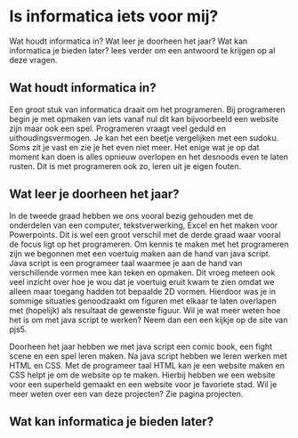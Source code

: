 # Is informatica iets voor mij?

Wat houdt informatica in? Wat leer je doorheen het jaar? Wat kan informatica je bieden later? lees verder om een antwoord te krijgen op al deze vragen.

## Wat houdt informatica in?

Een groot stuk van informatica draait om het programeren. Bij programeren begin je met opmaken van iets vanaf nul dit kan bijvoorbeeld  een website zijn maar ook een spel. Programeren vraagt veel geduld en uithoudingsvermogen. Je kan het een beetje vergelijken met een sudoku. Soms zit je vast en zie je het even niet meer. Het enige wat je op dat moment kan doen is alles opnieuw overlopen en het desnoods even te laten rusten. Dit is met programeren ook zo, leren uit je eigen fouten.

## Wat leer je doorheen het jaar?
In de tweede graad hebben we ons vooral bezig gehouden met de onderdelen van een computer, tekstverwerking, Excel en het maken voor Powerpoints. Dit is wel een groot verschil met de derde graad waar vooral de focus ligt op het programeren. Om kennis te maken met het programeren zijn we begonnen met een voertuig maken aan de hand van java script. Java script is een programeer taal waarmee je aan de hand van verschillende vormen mee kan teken en opmaken. Dit vroeg meteen ook veel inzicht over hoe je wou dat je voertuig eruit kwam te zien omdat we alleen maar toegang hadden tot bepaalde 2D vormen. Hierdoor was je in sommige situaties genoodzaakt om figuren met elkaar te laten overlapen met (hopelijk) als resultaat de gewenste figuur. Wil je wat meer weten hoe het is om met java script te werken? Neem dan een een kijkje op de site van pjs5.

Doorheen het jaar hebben we met java script een  comic book, een fight scene en een spel leren maken. Na java script hebben we leren werken met HTML en CSS. Met de programeer taal HTML kan je een website maken en CSS helpt je om de website op te maken. Hierbij hebben we een website voor een superheld gemaakt en een website voor je favoriete stad. Wil je meer weten over een van deze projecten? Zie pagina projecten.
## Wat kan informatica je bieden later?